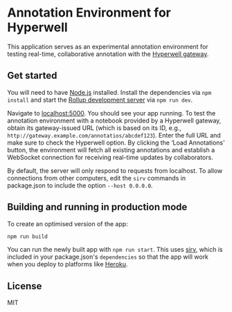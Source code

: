 # Annotation Environment for Hyperwell

This application serves as an experimental annotation environment for testing real-time, collaborative annotation with the [Hyperwell gateway](https://github.com/hyperwell/gateway).

## Get started

You will need to have [Node.js](https://nodejs.org) installed. Install the dependencies via `npm install` and start the [Rollup development server](https://rollupjs.org) via `npm run dev`.

Navigate to [localhost:5000](http://localhost:5000). You should see your app running. To test the annotation environment with a notebook provided by a Hyperwell gateway, obtain its gateway-issued URL (which is based on its ID, e.g., `http://gateway.example.com/annotatios/abcdef123`). Enter the full URL and make sure to check the Hyperwell option. By clicking the ‘Load Annotations’ button, the environment will fetch all existing annotations and establish a WebSocket connection for receiving real-time updates by collaborators.

By default, the server will only respond to requests from localhost. To allow connections from other computers, edit the `sirv` commands in package.json to include the option `--host 0.0.0.0`.

## Building and running in production mode

To create an optimised version of the app:

```bash
npm run build
```

You can run the newly built app with `npm run start`. This uses [sirv](https://github.com/lukeed/sirv), which is included in your package.json's `dependencies` so that the app will work when you deploy to platforms like [Heroku](https://heroku.com).


## License

MIT
